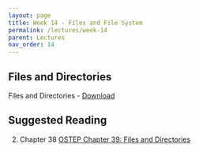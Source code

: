 ```yaml
---
layout: page
title: Week 14 - Files and File System
permalink: /lectures/week-14
parent: Lectures
nav_order: 14
---
```


## Files and Directories 
Files and Directories - [Download](https://karthikv1392.github.io/cs3301_osn/slides/OSN_L23_Files_Directories.pdf)

## Suggested Reading

2. Chapter 38 [OSTEP Chapter 39: Files and Directories](https://pages.cs.wisc.edu/~remzi/OSTEP/file-intro.pdf)